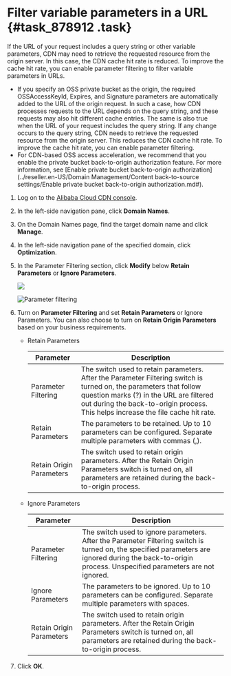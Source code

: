 # Filter variable parameters in a URL {#task_878912 .task}

If the URL of your request includes a query string or other variable parameters, CDN may need to retrieve the requested resource from the origin server. In this case, the CDN cache hit rate is reduced. To improve the cache hit rate, you can enable parameter filtering to filter variable parameters in URLs.

-   If you specify an OSS private bucket as the origin, the required OSSAccessKeyId, Expires, and Signature parameters are automatically added to the URL of the origin request. In such a case, how CDN processes requests to the URL depends on the query string, and these requests may also hit different cache entries. The same is also true when the URL of your request includes the query string. If any change occurs to the query string, CDN needs to retrieve the requested resource from the origin server. This reduces the CDN cache hit rate. To improve the cache hit rate, you can enable parameter filtering.
-   For CDN-based OSS access acceleration, we recommend that you enable the private bucket back-to-origin authorization feature. For more information, see [Enable private bucket back-to-origin authorization](../reseller.en-US/Domain Management/Content back-to-source settings/Enable private bucket back-to-origin authorization.md#).

1.  Log on to the [Alibaba Cloud CDN console](https://partners-intl.aliyun.com/login-required#cdn).
2.  In the left-side navigation pane, click **Domain Names**.
3.  On the Domain Names page, find the target domain name and click **Manage**.
4.  In the left-side navigation pane of the specified domain, click **Optimization**.
5.  In the Parameter Filtering section, click **Modify** below **Retain Parameters** or **Ignore Parameters**. 

    ![](http://static-aliyun-doc.oss-cn-hangzhou.aliyuncs.com/assets/img/5161/156860494757058_en-US.png)

    ![Parameter filtering](http://static-aliyun-doc.oss-cn-hangzhou.aliyuncs.com/assets/img/5161/15686049487304_en-US.png)

6.  Turn on **Parameter Filtering** and set **Retain Parameters** or Ignore Parameters. You can also choose to turn on **Retain Origin Parameters** based on your business requirements. 
    -   Retain Parameters

        |Parameter|Description|
        |---------|-----------|
        |Parameter Filtering|The switch used to retain parameters. After the Parameter Filtering switch is turned on, the parameters that follow question marks \(?\) in the URL are filtered out during the back-to-origin process. This helps increase the file cache hit rate.|
        |Retain Parameters|The parameters to be retained. Up to 10 parameters can be configured. Separate multiple parameters with commas \(,\).|
        |Retain Origin Parameters|The switch used to retain origin parameters. After the Retain Origin Parameters switch is turned on, all parameters are retained during the back-to-origin process.|

    -   Ignore Parameters

        |Parameter|Description|
        |---------|-----------|
        |Parameter Filtering|The switch used to ignore parameters. After the Parameter Filtering switch is turned on, the specified parameters are ignored during the back-to-origin process. Unspecified parameters are not ignored.|
        |Ignore Parameters|The parameters to be ignored. Up to 10 parameters can be configured. Separate multiple parameters with spaces.|
        |Retain Origin Parameters|The switch used to retain origin parameters. After the Retain Origin Parameters switch is turned on, all parameters are retained during the back-to-origin process.|

7.  Click **OK**.

